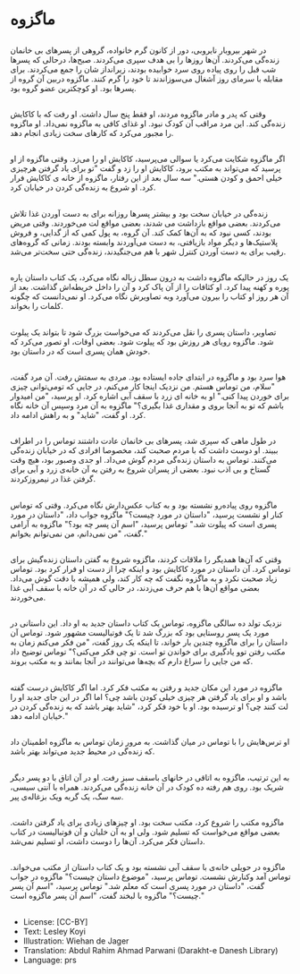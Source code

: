 # ماگزوه

##
در شهر بیروبار نایروبی، دور از کانون گرم خانواده، گروهی از پسرهای بی خانمان زنده‌گی می‌کردند. آن‌ها روزها را بی هدف سپری می‌کردند. صبح‌ها، درحالی که پسرها شب قبل را روی پیاده روی سرد خوابیده بودند، زیرانداز شان را جمع می‌کردند. برای مقابله با سرمای روز آشغال می‌سوزاندند تا خود را گرم کنند. ماگزوه دربین آن گروه از پسرها بود. او کوچکترین عضو گروه بود.

##
وقتی که پدر و مادر ماگزوه مردند، او فقط پنج سال داشت. او رفت که با کاکایش زنده‌گی کند. این مرد مراقب آن کودک نبود. او غذای کافی به ماگزوه نمی‌داد. او ماگزوه را مجبور می‌کرد که کارهای سخت زیادی انجام دهد.

##
اگر ماگزوه شکایت می‌کرد یا سوالی می‌پرسید، کاکایش او را می‌زد. وقتی ماگزوه از او پرسید که می‌تواند به مکتب برود، کاکایش او را زد و گفت "تو برای یاد گرفتن هرچیزی خیلی احمق و کودن هستی." سه سال بعد از این رفتار، ماگزوه از خانه ی کاکایش فرار کرد. او شروع به زنده‌گی کردن در خیابان کرد.

##
زنده‌گی در خیابان سخت بود و بیشتر پسرها روزانه برای به دست آوردن غذا تلاش می‌کردند. بعضی مواقع بازداشت می شدند، بعضی مواقع لت می‌خوردند. وقتی مریض بودند، کسی نبود که به آن‌ها کمک کند. آن گروه، به پول کمی که از گدایی، و فروش پلاستیک‌ها و دیگر مواد بازیافتی، به دست می‌آوردند وابسته بودند. زمانی که گروه‌های رقیب برای به دست آوردن کنترل شهر با هم می‌جنگیدند، زنده‌گی حتی سخت‌تر می‌شد.

##
یک روز در حالیکه ماگزوه داشت به درون سطل زباله نگاه می‌کرد، یک کتاب داستان پاره پوره و کهنه پیدا کرد. او کثافات را از آن پاک کرد و آن را داخل خریطه‌اش گذاشت. بعد از آن هر روز او کتاب را بیرون می‌آورد وبه تصاویرش نگاه می‌کرد. او نمی‌دانست که چگونه کلمات را بخواند.

##
تصاویر، داستان پسری را نقل می‌کردند که می‌خواست بزرگ شود تا بتواند یک پیلوت شود. ماگزوه رویای هر روزش بود که پیلوت شود. بعضی اوقات، او تصور می‌کرد که خودش همان پسری است که در داستان بود.

##
هوا سرد بود و ماگزوه در ابتدای جاده ایستاده بود. مردی به سمتش رفت. آن مرد گفت، "سلام، من توماس هستم. من نزدیک اینجا کار می‌کنم، در جایی که تومی‌توانی چیزی برای خوردن پیدا کنی." او به خانه ای زرد با سقف آبی اشاره کرد. او پرسید، "من امیدوار باشم که تو به آنجا بروی و مقداری غذا بگیری؟" ماگزوه به آن مرد وسپس آن خانه نگاه کرد. او گفت، "شاید" و به راهش ادامه داد.

##
در طول ماهی که سپری شد، پسرهای بی خانمان عادت داشتند توماس را در اطراف ببیند. او دوست داشت که با مردم صحبت کند، مخصوصا افرادی که در خیابان زنده‌گی می‌کنند. توماس به داستان زنده‌گی مردم گوش می‌داد. او جدی وصبور بود، هیچ وقت گستاخ و بی اذب نبود. بعضی از پسران شروع به رفتن به آن خانه‌ی زرد و آبی برای گرفتن غذا در نیمروزکردند.

##
ماگزوه روی پیاده‌رو نشسته بود و به کتاب عکس‌دارش نگاه می‌کرد. وقتی که توماس کنار او نشست پرسید، "داستان در مورد چیست؟" ماگزوه جواب داد، "داستان در مورد پسری است که پیلوت شد." توماس پرسید، "اسم آن پسر چه بود؟" ماگزوه به آرامی گفت، "من نمی‌دانم، من نمی‌توانم بخوانم."

##
وقتی که آن‌ها همدیگر را ملاقات کردند، ماگزوه شروع به گفتن داستان زنده‌گیش برای توماس کرد. آن داستان در مورد کاکایش بود و اینکه چرا از دست او فرار کرد بود. توماس زیاد صحبت نکرد و به ماگزوه نگفت که چه کار کند، ولی همیشه با دقت گوش می‌داد. بعضی مواقع آن‌ها با هم حرف می‌زدند، در حالی که در آن خانه با سقف آبی غذا می‌خوردند.

##
نزدیک تولد ده سالگی ماگزوه، توماس یک کتاب داستان جدید به او داد. این داستانی در مورد یک پسر روستایی بود که بزرگ شد تا یک فوتبالیست مشهور شود. توماس آن داستان را برای ماگزوه چندین بار خواند، تا اینکه یک روز گفت، "من فکر می‌کنم زمان به مکتب رفتن توو یادگیری برای خواندن تو است. تو چی فکر می‌کنی؟" توماس توضیح داد که من جایی را سراغ دارم که بچه‌ها می‌توانند در آنجا بمانند و به مکتب بروند.

##
ماگزوه در مورد این مکان جدید و رفتن به مکتب فکر کرد. اما اگر کاکایش درست گفته باشد و او برای یاد گرفتن هر چیزی خیلی کودن باشد چی؟ اما اگر در این جای جدید او را لت کنند چی؟ او ترسیده بود. او با خود فکر کرد، "شاید بهتر باشد که به زنده‌گی کردن در خیابان ادامه دهد."

##
او ترس‌‌هایش را با توماس در میان گذاشت. به مرور زمان توماس به ماگزوه اطمینان داد که زنده‌گی در محیط جدید می‌تواند بهتر باشد.

##
به این ترتیب، ماگزوه به اتاقی در خانهای باسقف سبز رفت. او در آن اتاق با دو پسر دیگر شریک بود. روی هم رفته ده کودک در آن خانه زنده‌گی می‌کردند. همراه با آنتی سیسی، سه سگ، یک گربه ویک بزغاله‌ی پیر.

##
ماگزوه مکتب را شروع کرد، مکتب سخت بود. او چیزهای زیادی برای یاد گرفتن داشت. بعضی مواقع می‌خواست که تسلیم شود. ولی او به آن خلبان و آن فوتبالیست در کتاب داستان فکر می‌کرد. آن‌ها را دوست داشت، او تسلیم نمی‌شد.

##
ماگزوه در حویلی خانه‌ی با سقف آبی نشسته بود و یک کتاب داستان از مکتب می‌خواند. توماس آمد وکنارش نشست. توماس پرسید، "موضوع داستان چیست؟" ماگزوه در جواب گفت، "داستان در مورد پسری است که معلم شد." توماس پرسید، "اسم آن پسر چیست؟" ماگزوه با لبخند گفت، "اسم آن پسر ماگزوه است."

##
* License: [CC-BY]
* Text: Lesley Koyi
* Illustration: Wiehan de Jager
* Translation: Abdul Rahim Ahmad Parwani (Darakht-e Danesh Library)
* Language: prs
